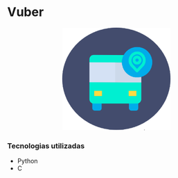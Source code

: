 # Vuber

<p align="center">
<img src="https://github.com/Salmaii/Vuber/blob/main/src/Vuber%20Logo.png" width=250 alt="Logo Vuber" />
</p>
  
  
### Tecnologias utilizadas

- Python <br>
- C <br> <br>
  </b></h4>
